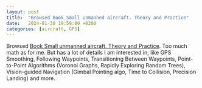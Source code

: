 ```yaml
---
layout: post
title:  "Browsed Book Small unmanned aircraft. Theory and Practice"
date:   2024-01-30 19:59:00 +0200
categories: [aircraft, GPS]
---
```

Browsed [Book Small unmanned aircraft. Theory and Practice](/assets/docs/Book%20Small%20unmanned%20aircraft%20Theory%20and%20Practice%20by%20Randal%20W%20Beard%20Timothy%20W%20McLain.pdf). Too much math as for me. But has a lot of details I am interested in, like GPS Smoothing, Following Waypoints, Transitioning Between Waypoints, Point-to-Point Algorithms (Voronoi Graphs, Rapidly Exploring Random Trees), Vision-guided Navigation (Gimbal Pointing algo, Time to Collision, Precision Landing) and more.
